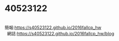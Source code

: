 # 40523122

<br/>
    簡報:<a href="https://s40523122.github.io/2016fallcp_hw">https://s40523122.github.io/2016fallcp_hw</a><br/>
    網誌:<a href="https://s40523122.github.io/2016fallcp_hw/blog">https://s40523122.github.io/2016fallcp_hw/blog</a><br/>

